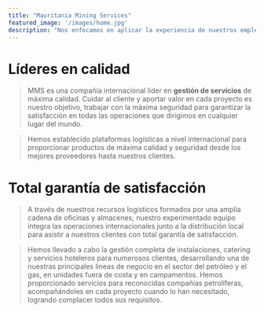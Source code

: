 ```yaml
---
title: "Mauritania Mining Services"
featured_image: '/images/home.jpg'
description: "Nos enfocamos en aplicar la experiencia de nuestros empleados a proyectos atractivos mientras nos comprometemos a brindar tecnología líder y un compromiso primordial con las prácticas seguras."
---
```

# Líderes en calidad

> MMS es una compañía internacional líder en **gestión de servicios** de máxima calidad. Cuidar al cliente y aportar valor en cada proyecto es nuestro objetivo, trabajar con la máxima seguridad para garantizar la satisfacción en todas las operaciones que dirigimos
en cualquier lugar del mundo.

> Hemos establecido plataformas logísticas a nivel internacional para proporcionar productos de máxima calidad y seguridad desde los mejores proveedores hasta nuestros clientes.

# Total  garantía de satisfacción

> A través de nuestros recursos logísticos formados por una amplia cadena de oficinas y almacenes;  nuestro experimentado equipo integra las operaciones internacionales junto a la distribución local para asistir a nuestros clientes con total garantía de satisfacción.

> Hemos llevado a cabo la gestión completa de instalaciones, catering y servicios hoteleros para numerosos clientes, desarrollando una de nuestras principales líneas de negocio en el sector del petróleo y el gas, en unidades fuera de costa y en campamentos. Hemos proporcionado servicios para reconocidas compañías petrolíferas, acompañándoles en cada proyecto cuando lo han necesitado, logrando complacer todos sus requisitos.

